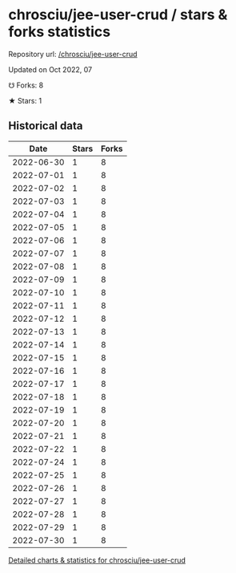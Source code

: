 # chrosciu/jee-user-crud / stars & forks statistics

Repository url: [/chrosciu/jee-user-crud](https://github.com/chrosciu/jee-user-crud)

Updated on Oct 2022, 07

☋ Forks: 8

★ Stars: 1

## Historical data
| Date | Stars | Forks |
|------|-------|-------|
| 2022-06-30 | 1 | 8 | 
| 2022-07-01 | 1 | 8 | 
| 2022-07-02 | 1 | 8 | 
| 2022-07-03 | 1 | 8 | 
| 2022-07-04 | 1 | 8 | 
| 2022-07-05 | 1 | 8 | 
| 2022-07-06 | 1 | 8 | 
| 2022-07-07 | 1 | 8 | 
| 2022-07-08 | 1 | 8 | 
| 2022-07-09 | 1 | 8 | 
| 2022-07-10 | 1 | 8 | 
| 2022-07-11 | 1 | 8 | 
| 2022-07-12 | 1 | 8 | 
| 2022-07-13 | 1 | 8 | 
| 2022-07-14 | 1 | 8 | 
| 2022-07-15 | 1 | 8 | 
| 2022-07-16 | 1 | 8 | 
| 2022-07-17 | 1 | 8 | 
| 2022-07-18 | 1 | 8 | 
| 2022-07-19 | 1 | 8 | 
| 2022-07-20 | 1 | 8 | 
| 2022-07-21 | 1 | 8 | 
| 2022-07-22 | 1 | 8 | 
| 2022-07-24 | 1 | 8 | 
| 2022-07-25 | 1 | 8 | 
| 2022-07-26 | 1 | 8 | 
| 2022-07-27 | 1 | 8 | 
| 2022-07-28 | 1 | 8 | 
| 2022-07-29 | 1 | 8 | 
| 2022-07-30 | 1 | 8 | 


[Detailed charts & statistics for chrosciu/jee-user-crud](https://reviewgithub.com/rep/chrosciu/jee-user-crud)
